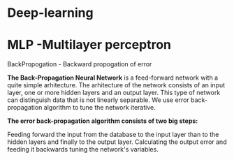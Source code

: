 # Deep-learning


# MLP -Multilayer perceptron 
BackPropogation - Backward propogation of error

**The Back-Propagation Neural Network** is a feed-forward network with a quite simple arhitecture. The arhitecture of the network consists of an input layer, one or more hidden layers and an output layer. This type of network can distinguish data that is not linearly separable. We use error back-propagation algorithm to tune the network iterative.

**The error back-propagation algorithm consists of two big steps:**

Feeding forward the input from the database to the input layer than to the hidden layers and finally to the output layer.
Calculating the output error and feeding it backwards tuning the network's variables.


